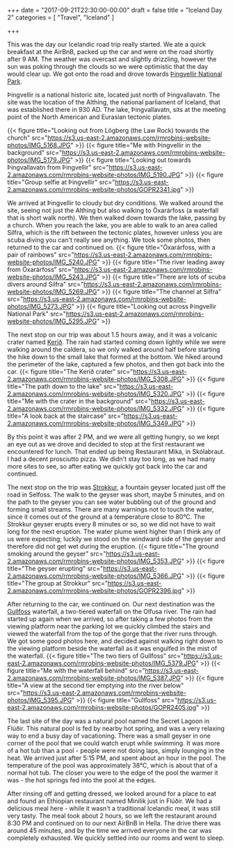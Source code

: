 +++
date = "2017-09-21T22:30:00-00:00"
draft = false
title = "Iceland Day 2"
categories = [ "Travel", "Iceland" ]

+++

This was the day our Icelandic road trip really started. We ate a quick breakfast at the AirBnB, packed up the car and were on the road shortly after 9 AM. The weather was overcast and slightly drizzling, however the sun was poking through the clouds so we were optimistic that the day would clear up. We got onto the road and drove towards [Þingvellir National Park](https://en.wikipedia.org/wiki/%C3%9Eingvellir). 

Þingvellir is a national historic site, located just north of Þingvallavatn. The site was the location of the Althing, the national parliament of Iceland, that was established there in 930 AD. The lake, Þingvallavatn, sits at the meeting point of the North American and Eurasian tectonic plates.

{{< figure title="Looking out from Lögberg (the Law Rock) towards the church" src="https://s3.us-east-2.amazonaws.com/rmrobins-website-photos/IMG_5168.JPG" >}}
{{< figure title="Me with Þingvellir in the background" src="https://s3.us-east-2.amazonaws.com/rmrobins-website-photos/IMG_5179.JPG" >}}
{{< figure title="Looking out towards Þingvallavatn from Þingvellir" src="https://s3.us-east-2.amazonaws.com/rmrobins-website-photos/IMG_5190.JPG" >}}
{{< figure title="Group selfie at Þingvellir" src="https://s3.us-east-2.amazonaws.com/rmrobins-website-photos/GOPR2341.jpg" >}}

We arrived at Þingvellir to cloudy but dry conditions. We walked around the site, seeing not just the Althing but also walking to Öxarárfoss (a waterfall that is short walk north). We then walked down towards the lake, passing by a church. When you reach the lake, you are able to walk to an area called Silfra, which is the rift between the tectonic plates, however unless you are scuba diving you can't really see anything. We took some photos, then returned to the car and continued on.
{{< figure title="Öxarárfoss, with a pair of rainbows" src="https://s3.us-east-2.amazonaws.com/rmrobins-website-photos/IMG_5240.JPG" >}}
{{< figure title="The river leading away from Öxarárfoss" src="https://s3.us-east-2.amazonaws.com/rmrobins-website-photos/IMG_5243.JPG" >}}
{{< figure title="There are lots of scuba divers around Silfra" src="https://s3.us-east-2.amazonaws.com/rmrobins-website-photos/IMG_5269.JPG" >}}
{{< figure title="The channel at Silfra" src="https://s3.us-east-2.amazonaws.com/rmrobins-website-photos/IMG_5273.JPG" >}}
{{< figure title="Looking out across Þingvellir National Park" src="https://s3.us-east-2.amazonaws.com/rmrobins-website-photos/IMG_5295.JPG" >}}

The next stop on our trip was about 1.5 hours away, and it was a volcanic crater named [Kerið](https://en.wikipedia.org/wiki/Keri%C3%B0). The rain had started coming down lightly while we were walking around the caldera, so we only walked around half before starting the hike down to the small lake that formed at the bottom. We hiked around the perimeter of the lake, captured a few photos, and then got back into the car.
{{< figure title="The Kerið crater" src="https://s3.us-east-2.amazonaws.com/rmrobins-website-photos/IMG_5308.JPG" >}}
{{< figure title="The path down to the lake" src="https://s3.us-east-2.amazonaws.com/rmrobins-website-photos/IMG_5320.JPG" >}}
{{< figure title="Me with the crater in the background" src="https://s3.us-east-2.amazonaws.com/rmrobins-website-photos/IMG_5332.JPG" >}}
{{< figure title="A look back at the staircase" src="https://s3.us-east-2.amazonaws.com/rmrobins-website-photos/IMG_5349.JPG" >}}

By this point it was after 2 PM, and we were all getting hungry, so we kept an eye out as we drove and decided to stop at the first restaurant we encountered for lunch. That ended up being Restaurant Mika, in Skólabraut. I had a decent prosciutto pizza. We didn't stay too long, as we had many more sites to see, so after eating we quickly got back into the car and continued.

The next stop on the trip was [Strokkur](https://en.wikipedia.org/wiki/Strokkur), a fountain geyser located just off the road in Selfoss. The walk to the geyser was short, maybe 5 minutes, and on the path to the geyser you can see water bubbling out of the ground and forming small streams. There are many warnings not to touch the water, since it comes out of the ground at a temperature close to 80°C. The Strokkur geyser erupts every 8 minutes or so, so we did not have to wait long for the next eruption. The water plume went higher than I think any of us were expecting; luckily we stood on the windward side of the geyser and therefore did not get wet during the eruption.
{{< figure title="The ground smoking around the geyser" src="https://s3.us-east-2.amazonaws.com/rmrobins-website-photos/IMG_5353.JPG" >}}
{{< figure title="The geyser erupting" src="https://s3.us-east-2.amazonaws.com/rmrobins-website-photos/IMG_5366.JPG" >}}
{{< figure title="The group at Strokkur" src="https://s3.us-east-2.amazonaws.com/rmrobins-website-photos/GOPR2396.jpg" >}}

After returning to the car, we continued on. Our next destination was the [Gullfoss](https://en.wikipedia.org/wiki/Gullfoss) waterfall, a two-tiered waterfall on the Olfusa river. The rain had started up again when we arrived, so after taking a few photos from the viewing platform near the parking lot we quickly climbed the stairs and viewed the waterfall from the top of the gorge that the river runs through. We got some good photos here, and decided against walking right down to the viewing platform beside the waterfall as it was engulfed in the mist of the waterfall.
{{< figure title="The two tiers of Gullfoss" src="https://s3.us-east-2.amazonaws.com/rmrobins-website-photos/IMG_5379.JPG" >}}
{{< figure title="Me with the waterfall behind" src="https://s3.us-east-2.amazonaws.com/rmrobins-website-photos/IMG_5387.JPG" >}}
{{< figure title="A view at the second tier emptying into the river below" src="https://s3.us-east-2.amazonaws.com/rmrobins-website-photos/IMG_5395.JPG" >}}
{{< figure title="Gullfoss" src="https://s3.us-east-2.amazonaws.com/rmrobins-website-photos/GOPR2405.jpg" >}}

The last site of the day was a natural pool named the Secret Lagoon in Flúðir. This natural pool is fed by nearby hot spring, and was a very relaxing way to end a busy day of vacationing. There was a small geyser in one corner of the pool that we could watch erupt while swimming. It was more of a hot tub than a pool - people were not doing laps, simply lounging in the heat. We arrived just after 5:15 PM, and spent about an hour in the pool. The temperature of the pool was approximately 38°C, which is about that of a normal hot tub. The closer you were to the edge of the pool the warmer it was - the hot springs fed into the pool at the edges. 

After rinsing off and getting dressed, we looked around for a place to eat and found an Ethiopian restaurant named Minilik just in Flúðir. We had a delicious meal here - while it wasn't a traditional Icelandic meal, it was still very tasty. The meal took about 2 hours, so we left the restaurant around 8:30 PM and continued on to our next AirBnB in Hella. The drive there was around 45 minutes, and by the time we arrived everyone in the car was completely exhausted. We quickly settled into our rooms and went to sleep.

